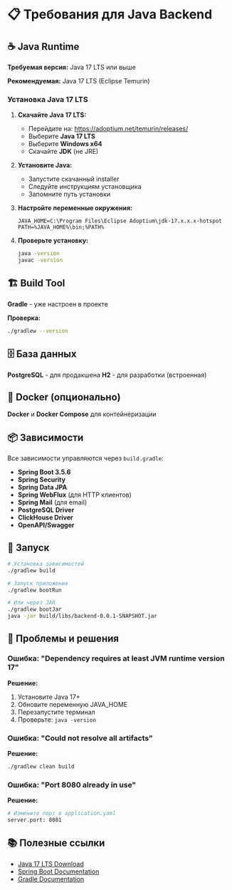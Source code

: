 # 📋 Требования для Java Backend

## ☕ Java Runtime

**Требуемая версия:** Java 17 LTS или выше

**Рекомендуемая:** Java 17 LTS (Eclipse Temurin)

### Установка Java 17 LTS

1. **Скачайте Java 17 LTS:**
   - Перейдите на: https://adoptium.net/temurin/releases/
   - Выберите **Java 17 LTS**
   - Выберите **Windows x64**
   - Скачайте **JDK** (не JRE)

2. **Установите Java:**
   - Запустите скачанный installer
   - Следуйте инструкциям установщика
   - Запомните путь установки

3. **Настройте переменные окружения:**
   ```
   JAVA_HOME=C:\Program Files\Eclipse Adoptium\jdk-17.x.x.x-hotspot
   PATH=%JAVA_HOME%\bin;%PATH%
   ```

4. **Проверьте установку:**
   ```bash
   java -version
   javac -version
   ```

## 🏗️ Build Tool

**Gradle** - уже настроен в проекте

**Проверка:**
```bash
./gradlew --version
```

## 🗄️ База данных

**PostgreSQL** - для продакшена
**H2** - для разработки (встроенная)

## 🐳 Docker (опционально)

**Docker** и **Docker Compose** для контейнеризации

## 📦 Зависимости

Все зависимости управляются через `build.gradle`:

- **Spring Boot 3.5.6**
- **Spring Security**
- **Spring Data JPA**
- **Spring WebFlux** (для HTTP клиентов)
- **Spring Mail** (для email)
- **PostgreSQL Driver**
- **ClickHouse Driver**
- **OpenAPI/Swagger**

## 🚀 Запуск

```bash
# Установка зависимостей
./gradlew build

# Запуск приложения
./gradlew bootRun

# Или через JAR
./gradlew bootJar
java -jar build/libs/backend-0.0.1-SNAPSHOT.jar
```

## 🔧 Проблемы и решения

### Ошибка: "Dependency requires at least JVM runtime version 17"

**Решение:**
1. Установите Java 17+ 
2. Обновите переменную JAVA_HOME
3. Перезапустите терминал
4. Проверьте: `java -version`

### Ошибка: "Could not resolve all artifacts"

**Решение:**
```bash
./gradlew clean build
```

### Ошибка: "Port 8080 already in use"

**Решение:**
```bash
# Измените порт в application.yaml
server.port: 8081
```

## 📚 Полезные ссылки

- [Java 17 LTS Download](https://adoptium.net/temurin/releases/)
- [Spring Boot Documentation](https://spring.io/projects/spring-boot)
- [Gradle Documentation](https://gradle.org/docs/)
